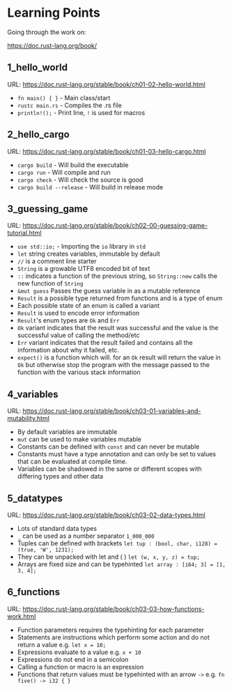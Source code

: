 Learning Points
===============

Going through the work on:

https://doc.rust-lang.org/book/


## 1_hello_world

URL: https://doc.rust-lang.org/stable/book/ch01-02-hello-world.html

* `fn main() { }` - Main class/start
* `rustc main.rs` - Compiles the .rs file
* `println!();` - Print line, `!` is used for macros

## 2_hello_cargo

URL: https://doc.rust-lang.org/stable/book/ch01-03-hello-cargo.html

* `cargo build` - Will build the executable
* `cargo run` - Will compile and run
* `cargo check` - Will check the source is good
* `cargo build --release` - Will build in release mode

## 3_guessing_game

URL: https://doc.rust-lang.org/stable/book/ch02-00-guessing-game-tutorial.html

* `use std::io;` - Importing the `io` library in `std`
* `let` string creates variables, immutable by default
* `//` is a comment line starter
* `String` is a growable UTF8 encoded bit of text
* `::` indicates a function of the previous string,
so `String::new` calls the new function of `String`
* `&mut guess` Passes the guess variable in as a mutable reference
* `Result` is a possible type returned from functions and is
a type of enum
* Each possible state of an enum is called a variant
* `Result` is used to encode error information
* `Result`'s enum types are `Ok` and `Err`
* `Ok` variant indicates that the result was successful and the value
 is the successful value of calling the method/etc
* `Err` variant indicates that the result failed and contains all
the information about why it failed, etc.
* `expect()` is a function which will. for an `Ok` result will
return the value in `Ok` but otherwise stop the program with the message
passed to the function with the various stack information 


## 4_variables

URL: https://doc.rust-lang.org/stable/book/ch03-01-variables-and-mutability.html

* By default variables are immutable
* `mut` can be used to make variables mutable
* Constants can be defined with `const` and can never be mutable
* Constants must have a type annotation and can only be set to values
that can be evaluated at compile time.
* Variables can be shadowed in the same or different scopes with differing
types and other data

## 5_datatypes

URL: https://doc.rust-lang.org/stable/book/ch03-02-data-types.html

* Lots of standard data types
* `_` can be used as a number separator `1_000_000`
* Tuples can be defined with brackets `let tup : (bool, char, i128) = (true, 'W', 1231);`
* They can be unpacked with let and ( ) `let (w, x, y, z) = tup;`
* Arrays are fixed size and can be typehinted `let array : [i64; 3] = [1, 3, 4];`

## 6_functions

URL: https://doc.rust-lang.org/stable/book/ch03-03-how-functions-work.html

* Function parameters requires the typehinting for each parameter
* Statements are instructions which perform some action and do not return
a value e.g. `let x = 10;`
* Expressions evaluate to a value e.g. `x + 10`
* Expressions do not end in a semicolon
* Calling a function or macro is an expression
* Functions that return values must be typehinted with an arrow `->`
e.g. `fn five() -> i32 { }`




